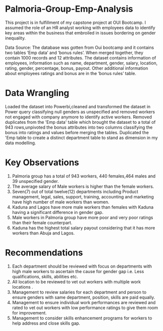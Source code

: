 # Palmoria-Group-Emp-Analysis

This project is in fulfillment of my capstone project at OUI Bootcamp. I assumed the role of an HR analyst working with employees data to identify key areas within the business that embroiled in issues bordering on gender inequality.

Data Source:
The database was gotten from Oui bootcamp and it contains two tables ‘Emp data’ and ‘bonus rules’. When merged together, they contain 1000 records and 12 attributes. The dataset contains information of employees, information such as name, department, gender, salary, location, rating, gender, percentage, bonus, payout. Other additional information about employees ratings and bonus are in the ‘bonus rules’ table.

# Data Wrangling
Loaded the dataset into Powerbi,cleaned and transformed the dataset in Power query classifying null genders as unspecified and removed workers not engaged with company anymore to identify active workers.
Removed duplicates from the 'Emp data' table which brought the dataset to a total of 943 rows,unpivoted the bonus attributes into two columns classifying the bonus into ratings and values before merging the tables.
Duplicated the 'Emp table to create a distinct department table to stand as dimension in my data modelling.

# Key Observations
 1. Palmoria group has a total of 943 workers, 440 females,464 males and 39 unspecified gender.
 2. The average salary of Male workers is higher than the female workers.
 3. Seven(7) out of total twelve(12) departments including Product management, legal, sales, support, training, accounting and marketing have high number of male    workers than women.
 4. Kaduna and Lagos have more male workers than females with Kaduna having a significant difference in gender gap.
 5. Male workers in Palmoria group have more poor and very poor ratings than their female counterpart.
 6. Kaduna has the highest total salary payout considering that it has more workers than Abuja and Lagos.
    
# Recommendations
1. Each department should be reviewed with  focus on departments with high male workers to ascertain the cause for gender gap i.e. Less qualifications, skills, abilities etc.
2. All location to be reviewed to vet out workers with multiple work locations .
3. Management to review salaries for each department and person to ensure genders with same department, position, skills are paid equally.
4. Management to ensure individual work performances are reviewed and rated to vet out workers with low performance ratings to give them room for improvement.
5. Management to consider skills enhancement programs for workers to help address and close skills gap.


